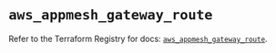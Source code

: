 # `aws_appmesh_gateway_route`

Refer to the Terraform Registry for docs: [`aws_appmesh_gateway_route`](https://registry.terraform.io/providers/hashicorp/aws/5.85.0/docs/resources/appmesh_gateway_route).
